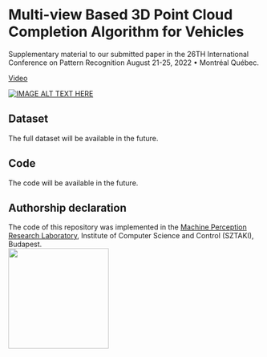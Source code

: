 # Multi-view Based 3D Point Cloud Completion Algorithm for Vehicles
Supplementary material to our submitted paper in the 26TH International Conference on Pattern Recognition August 21-25, 2022 • Montréal Québec. 

[Video](https://youtu.be/_g9bZVt9Wc8) 

[![IMAGE ALT TEXT HERE](https://img.youtube.com/vi/_g9bZVt9Wc8/0.jpg)](https://www.youtube.com/watch?v=_g9bZVt9Wc8)

## Dataset
The full dataset will be available in the future.

## Code 

The code will be available in the future.






## Authorship declaration
The code of this repository was implemented in the [Machine Perception Research Laboratory](https://www.sztaki.hu/en/science/departments/mplab), Institute of Computer Science and Control (SZTAKI), Budapest.\
<img src="https://epicinnolabs.hu/wp-content/uploads/2019/10/sztaki_logo_2019_uj_kek.png" width="200">
